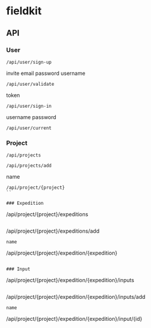 # fieldkit

## API

### User

```
/api/user/sign-up
```
invite
email
password
username

```
/api/user/validate
```
token

```
/api/user/sign-in
```
username
password

```
/api/user/current
```

### Project

```
/api/projects
```

```
/api/projects/add
```
name

```
/api/project/{project}
``

### Expedition

```
/api/project/{project}/expeditions
```

```
/api/project/{project}/expeditions/add
```
name

```
/api/project/{project}/expedition/{expedition}
```

### Input

```
/api/project/{project}/expedition/{expedition}/inputs
```

```
/api/project/{project}/expedition/{expedition}/inputs/add
```
name

```
/api/project/{project}/expedition/{expedition}/input/{id}
```
